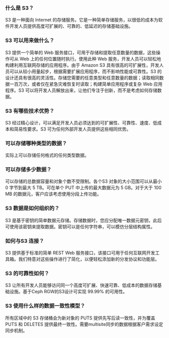 ### 什么是 S3？

S3 是一种面向 Internet 的存储服务。它是一种简单存储服务，以很低的成本为软件开发人员提供高度可扩展的、可靠的、低延迟的存储基础设施。

### S3 可以用来做什么？

S3 提供一个简单的 Web 服务接口，可用于存储和提取任意数量的数据，这些操作可从 Web 上的任何位置随时执行。使用此种 Web 服务，开发人员可以轻松地构建利用互联网存储的应用程序。由于 Amazon S3 具有很高的可扩展性，开发人员可以从较小用量起步，根据需要扩展应用程序，而不影响性能或可靠性。S3 的设计还具有很高的灵活性。存储您需要的任意类型和任意数量的数据；读取相同数据一百万次，或者仅在紧急灾难恢复时读取；构建简单应用程序或复杂 Web 应用程序。S3 可以将开发人员解放出来，让他们专注于创新，而不是考虑如何存储数据。

### S3 有哪些技术优势？

S3 经过精心设计，可以满足开发人员必须达到的可扩展性、可靠性、速度、低成本和简易性要求。S3 可为任何外部开发人员提供这些相同优势。

### 可以存储哪种类型的数据？

实际上可以存储任何格式的任何类型数据。

### 可以存储多少数据？

可以存储的总数据容量和对象个数不受限制。各个S3 对象的大小范围可以从最小 0 字节到最大 5 TB。可在单个 PUT 中上传的最大数据元为 5 GB。对于大于 100 MB 的数据元，客户应该考虑使用分段上传功能。

### S3 数据是如何组织的？

S3 是基于密钥的简单数据元存储。存储数据时，您应分配唯一数据元密钥，此后可使用该密钥来提取数据。密钥可以是任何字符串，可以模仿分层结构属性。

### 如何与S3 连接？

S3 提供基于标准的简单 REST Web 服务接口，该接口可用于任何互联网开发工具箱。我们特意对这些操作进行了简化，以便轻松添加新的分发协议和功能层。

### S3 的可靠性如何？

S3 让所有开发人员能够访问同一个高度可扩展、快速可靠、低成本的数据存储基础设施。基于Ceph RGW的S3设计可实现 99.99% 的可用性。

### S3 使用什么样的数据一致性模型？

所有区域中的 S3 存储桶会为新对象的 PUTS 提供先写后读一致性，并为覆盖 PUTS 和 DELETES 提供最终一致性。需要multisite同步的数据根据客户需求设定同步机制。

